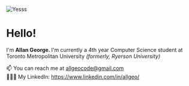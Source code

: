 ![Yesss](https://user-images.githubusercontent.com/62227321/200392094-be27d1a4-03e4-4674-899e-7e4971c1bfd8.png)

<div align="left">
  <h1> Hello!   </h1>
  <p>I'm <strong> Allan George. </strong> I'm currently a 4th year Computer Science student at Toronto Metropolitan University <i>(formerly, Ryerson University)</i>  </p>

  📫 You can reach me at allgeocode@gmail.com <br>
  👨🏽‍💻 My LinkedIn: https://www.linkedin.com/in/allgeo/
</div>
